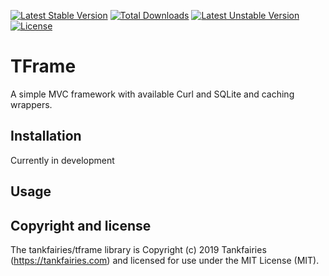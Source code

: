 [![Latest Stable Version](https://poser.pugx.org/tankfairies/tframe/v/stable)](https://packagist.org/packages/tankfairies/tframe)
[![Total Downloads](https://poser.pugx.org/tankfairies/tframe/downloads)](https://packagist.org/packages/tankfairies/tframe)
[![Latest Unstable Version](https://poser.pugx.org/tankfairies/tframe/v/unstable)](https://packagist.org/packages/tankfairies/tframe)
[![License](https://poser.pugx.org/tankfairies/tframe/license)](https://packagist.org/packages/tankfairies/tframe)


# TFrame
A simple MVC framework with available Curl and SQLite and caching wrappers.

## Installation

Currently in development

## Usage

## Copyright and license

The tankfairies/tframe library is Copyright (c) 2019 Tankfairies (https://tankfairies.com) and licensed for use under the MIT License (MIT).
